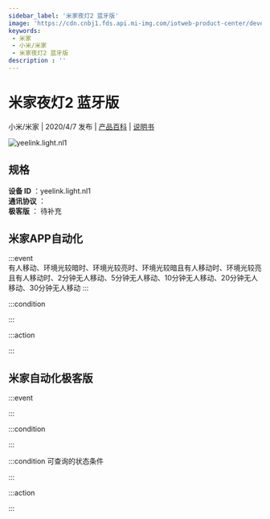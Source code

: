 ```yaml
---
sidebar_label: '米家夜灯2 蓝牙版'
image: 'https://cdn.cnbj1.fds.api.mi-img.com/iotweb-product-center/developer_1578908339254wvnIIMJ8.png?GalaxyAccessKeyId=AKVGLQWBOVIRQ3XLEW&amp;amp;amp;amp;amp;amp;amp;amp;Expires=9223372036854775807&amp;amp;amp;amp;amp;amp;amp;amp;Signature=iyOji+2muWDI3wMk1QUd97xNnts='
keywords: 
 - 米家
 - 小米/米家
 - 米家夜灯2 蓝牙版
description : ''
---
```

# 米家夜灯2 蓝牙版

小米/米家 | 2020/4/7 发布 | [产品百科](https://home.mi.com/webapp/content/baike/product/index.html?model=yeelink.light.nl1/) | [说明书](https://home.mi.com/views/introduction.html?model=yeelink.light.nl1&region=cn)

![yeelink.light.nl1](https://cdn.cnbj1.fds.api.mi-img.com/iotweb-product-center/developer_1578908339254wvnIIMJ8.png?GalaxyAccessKeyId=AKVGLQWBOVIRQ3XLEW&amp;amp;amp;amp;amp;amp;amp;amp;Expires=9223372036854775807&amp;amp;amp;amp;amp;amp;amp;amp;Signature=iyOji+2muWDI3wMk1QUd97xNnts=)

## 规格  
> 
**设备 ID** ：yeelink.light.nl1  
**通讯协议** ：  
**极客版**  ： 待补充 


## 米家APP自动化  

:::event  
有人移动、环境光较暗时、环境光较亮时、环境光较暗且有人移动时、环境光较亮且有人移动时、2分钟无人移动、5分钟无人移动、10分钟无人移动、20分钟无人移动、30分钟无人移动
:::

:::condition  

:::

:::action   

:::

## 米家自动化极客版  

:::event  

:::

:::condition  

:::

:::condition 可查询的状态条件  

:::

:::action  

:::

        
